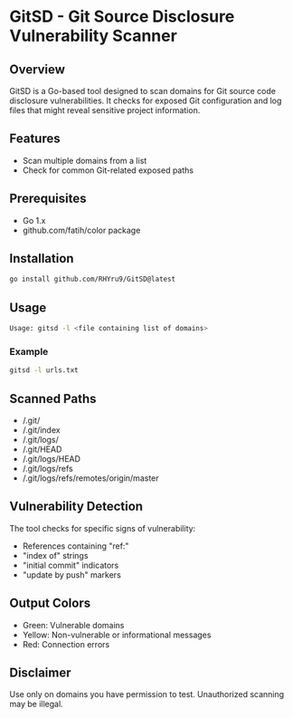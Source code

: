 # GitSD - Git Source Disclosure Vulnerability Scanner

## Overview
GitSD is a Go-based tool designed to scan domains for Git source code disclosure vulnerabilities. It checks for exposed Git configuration and log files that might reveal sensitive project information.

## Features
- Scan multiple domains from a list
- Check for common Git-related exposed paths

## Prerequisites
- Go 1.x
- github.com/fatih/color package

## Installation
```bash
go install github.com/RHYru9/GitSD@latest
```

## Usage
```bash
Usage: gitsd -l <file containing list of domains>
```

### Example
```bash
gitsd -l urls.txt
```

## Scanned Paths
- /.git/
- /.git/index
- /.git/logs/
- /.git/HEAD
- /.git/logs/HEAD
- /.git/logs/refs
- /.git/logs/refs/remotes/origin/master

## Vulnerability Detection
The tool checks for specific signs of vulnerability:
- References containing "ref:"
- "index of" strings
- "initial commit" indicators
- "update by push" markers

## Output Colors
- Green: Vulnerable domains
- Yellow: Non-vulnerable or informational messages
- Red: Connection errors

## Disclaimer
Use only on domains you have permission to test. Unauthorized scanning may be illegal.
